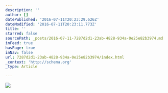 ```yaml
---
description: ''
author: []
datePublished: '2016-07-11T20:23:29.626Z'
dateModified: '2016-07-11T20:23:11.773Z'
title: ''
starred: false
sourcePath: _posts/2016-07-11-7287d2d1-23ab-4828-934a-0e25e82b3974.md
inFeed: true
hasPage: true
inNav: false
url: 7287d2d1-23ab-4828-934a-0e25e82b3974/index.html
_context: 'http://schema.org'
_type: Article

---
```

![](https://the-grid-user-content.s3-us-west-2.amazonaws.com/cb215f22-b9a1-4175-937c-2f48fc608a9a.png)